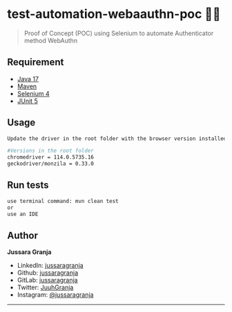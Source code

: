 <h1 style="text-align:left">test-automation-webaauthn-poc 👋🏾</h1>

> Proof of Concept (POC) using Selenium to automate Authenticator method WebAuthn

## Requirement

- [Java 17](https://docs.oracle.com/en/java/javase/17/)
- [Maven](https://maven.apache.org/guides/index.html)
- [Selenium 4](https://www.selenium.dev/selenium/docs/api/py/api.html)
- [JUnit 5](https://junit.org/junit5/docs/current/user-guide/)


## Usage

```sh
Update the driver in the root folder with the browser version installed on your local machine to run the tests.

#Versions in the root folder
chromedriver = 114.0.5735.16
geckodriver/monzila = 0.33.0
```

## Run tests

```sh
use terminal command: mvn clean test
or
use an IDE
```

## Author

**Jussara Granja**

* LinkedIn: [jussaragranja](https://linkedin.com/in/jussaragranja)
* Github: [jussaragranja](https://github.com/jussaragranja)
* GitLab: [jussaragranja](https://gitlab.com/jussaragranja)
* Twitter: [JuuhGranja](https://twitter.com/JuuhGranja)
* Instagram: [@jussaragranja](https://twitter.com/JuuhGranja)

***
